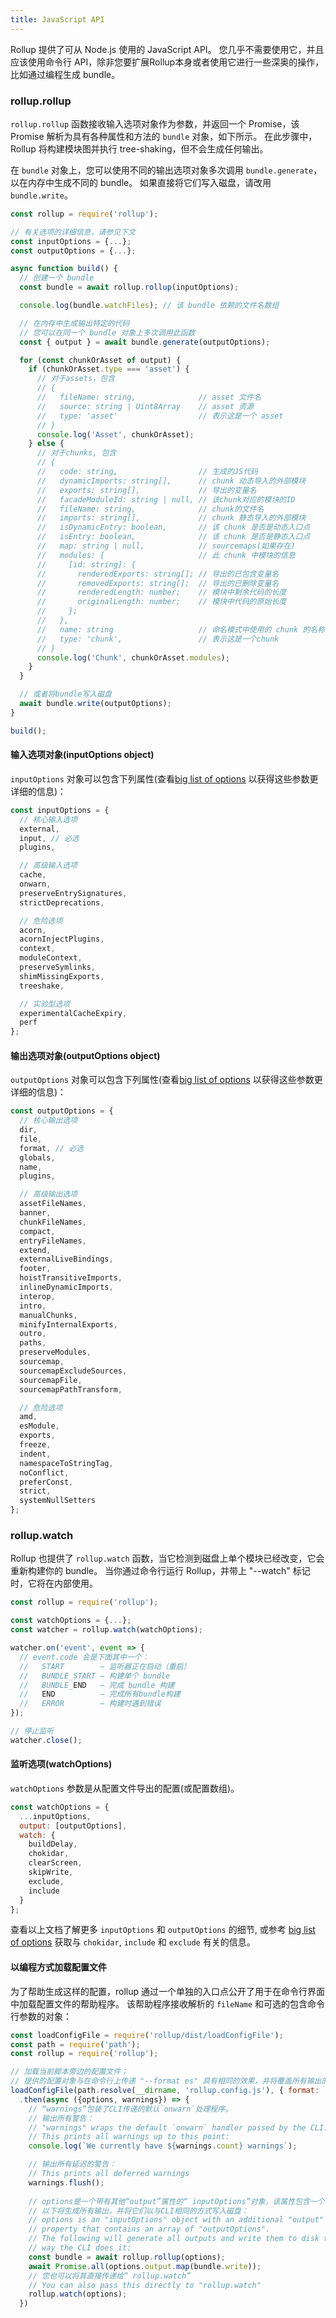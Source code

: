 ```yaml
---
title: JavaScript API
---
```


Rollup 提供了可从 Node.js 使用的 JavaScript API。 您几乎不需要使用它，并且应该使用命令行 API，除非您要扩展Rollup本身或者使用它进行一些深奥的操作，比如通过编程生成 bundle。

### rollup.rollup

`rollup.rollup` 函数接收输入选项对象作为参数，并返回一个 Promise，该 Promise 解析为具有各种属性和方法的 `bundle` 对象，如下所示。 在此步骤中，Rollup 将构建模块图并执行 tree-shaking，但不会生成任何输出。

在 `bundle` 对象上，您可以使用不同的输出选项对象多次调用 `bundle.generate`，以在内存中生成不同的 bundle。 如果直接将它们写入磁盘，请改用 `bundle.write`。

```javascript
const rollup = require('rollup');

// 有关选项的详细信息，请参见下文
const inputOptions = {...};
const outputOptions = {...};

async function build() {
  // 创建一个 bundle
  const bundle = await rollup.rollup(inputOptions);

  console.log(bundle.watchFiles); // 该 bundle 依赖的文件名数组

  // 在内存中生成输出特定的代码
  // 您可以在同一个 bundle 对象上多次调用此函数
  const { output } = await bundle.generate(outputOptions);

  for (const chunkOrAsset of output) {
    if (chunkOrAsset.type === 'asset') {
      // 对于assets，包含
      // {
      //   fileName: string,              // asset 文件名
      //   source: string | Uint8Array    // asset 资源
      //   type: 'asset'                  // 表示这是一个 asset
      // }
      console.log('Asset', chunkOrAsset);
    } else {
      // 对于chunks, 包含
      // {
      //   code: string,                  // 生成的JS代码
      //   dynamicImports: string[],      // chunk 动态导入的外部模块
      //   exports: string[],             // 导出的变量名
      //   facadeModuleId: string | null, // 该chunk对应的模块的ID
      //   fileName: string,              // chunk的文件名
      //   imports: string[],             // chunk 静态导入的外部模块
      //   isDynamicEntry: boolean,       // 该 chunk 是否是动态入口点
      //   isEntry: boolean,              // 该 chunk 是否是静态入口点
      //   map: string | null,            // sourcemaps(如果存在)
      //   modules: {                     // 此 chunk 中模块的信息
      //     [id: string]: {
      //       renderedExports: string[]; // 导出的已包含变量名
      //       removedExports: string[];  // 导出的已删除变量名
      //       renderedLength: number;    // 模块中剩余代码的长度
      //       originalLength: number;    // 模块中代码的原始长度
      //     };
      //   },
      //   name: string                   // 命名模式中使用的 chunk 的名称
      //   type: 'chunk',                 // 表示这是一个chunk
      // }
      console.log('Chunk', chunkOrAsset.modules);
    }
  }

  // 或者将bundle写入磁盘
  await bundle.write(outputOptions);
}

build();
```

#### 输入选项对象(inputOptions object)

`inputOptions` 对象可以包含下列属性(查看[big list of options](guide/en/#big-list-of-options) 以获得这些参数更详细的信息)：

```js
const inputOptions = {
  // 核心输入选项
  external,
  input, // 必选
  plugins,

  // 高级输入选项
  cache,
  onwarn,
  preserveEntrySignatures,
  strictDeprecations,

  // 危险选项
  acorn,
  acornInjectPlugins,
  context,
  moduleContext,
  preserveSymlinks,
  shimMissingExports,
  treeshake,

  // 实验型选项
  experimentalCacheExpiry,
  perf
};
```

#### 输出选项对象(outputOptions object)

`outputOptions` 对象可以包含下列属性(查看[big list of options](guide/en/#big-list-of-options) 以获得这些参数更详细的信息)：

```js
const outputOptions = {
  // 核心输出选项
  dir,
  file,
  format, // 必选
  globals,
  name,
  plugins,

  // 高级输出选项
  assetFileNames,
  banner,
  chunkFileNames,
  compact,
  entryFileNames,
  extend,
  externalLiveBindings,
  footer,
  hoistTransitiveImports,
  inlineDynamicImports,
  interop,
  intro,
  manualChunks,
  minifyInternalExports,
  outro,
  paths,
  preserveModules,
  sourcemap,
  sourcemapExcludeSources,
  sourcemapFile,
  sourcemapPathTransform,

  // 危险选项
  amd,
  esModule,
  exports,
  freeze,
  indent,
  namespaceToStringTag,
  noConflict,
  preferConst,
  strict,
  systemNullSetters
};
```

### rollup.watch

Rollup 也提供了 `rollup.watch` 函数，当它检测到磁盘上单个模块已经改变，它会重新构建你的 bundle。 当你通过命令行运行 Rollup，并带上 "--watch" 标记时，它将在内部使用。

```js
const rollup = require('rollup');

const watchOptions = {...};
const watcher = rollup.watch(watchOptions);

watcher.on('event', event => {
  // event.code 会是下面其中一个：
  //   START        — 监听器正在启动（重启）
  //   BUNDLE_START — 构建单个 bundle
  //   BUNDLE_END   — 完成 bundle 构建
  //   END          — 完成所有bundle构建
  //   ERROR        — 构建时遇到错误
});

// 停止监听
watcher.close();
```

#### 监听选项(watchOptions)

`watchOptions` 参数是从配置文件导出的配置(或配置数组)。

```js
const watchOptions = {
  ...inputOptions,
  output: [outputOptions],
  watch: {
    buildDelay,
    chokidar,
    clearScreen,
    skipWrite,
    exclude,
    include
  }
};
```

查看以上文档了解更多 `inputOptions` 和 `outputOptions` 的细节, 或参考 [big list of options](guide/en/#big-list-of-options) 获取与 `chokidar`, `include` 和 `exclude` 有关的信息。

#### 以编程方式加载配置文件

为了帮助生成这样的配置，rollup 通过一个单独的入口点公开了用于在命令行界面中加载配置文件的帮助程序。 该帮助程序接收解析的 `fileName` 和可选的包含命令行参数的对象：

```js
const loadConfigFile = require('rollup/dist/loadConfigFile');
const path = require('path');
const rollup = require('rollup');

// 加载当前脚本旁边的配置文件；
// 提供的配置对象与在命令行上传递 "--format es" 具有相同的效果，并将覆盖所有输出的格式
loadConfigFile(path.resolve(__dirname, 'rollup.config.js'), { format: 'es' })
  .then(async ({options, warnings}) => {
    // “warnings”包装了CLI传递的默认`onwarn`处理程序。
    // 输出所有警告：
    // "warnings" wraps the default `onwarn` handler passed by the CLI.
    // This prints all warnings up to this point:
    console.log(`We currently have ${warnings.count} warnings`);

    // 输出所有延迟的警告：
    // This prints all deferred warnings
    warnings.flush();
    
    // options是一个带有其他“output”属性的“ inputOptions”对象，该属性包含一个“ outputOptions”数组。
    // 以下将生成所有输出，并将它们以与CLI相同的方式写入磁盘：
    // options is an "inputOptions" object with an additional "output"
    // property that contains an array of "outputOptions".
    // The following will generate all outputs and write them to disk the same
    // way the CLI does it:
    const bundle = await rollup.rollup(options);
    await Promise.all(options.output.map(bundle.write));
    // 您也可以将其直接传递给“ rollup.watch”
    // You can also pass this directly to "rollup.watch"
    rollup.watch(options);
  })
```
